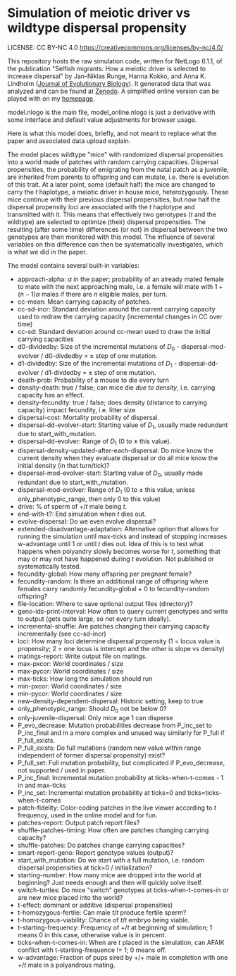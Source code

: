 # Simulation of meiotic driver vs wildtype dispersal propensity

LICENSE: CC BY-NC 4.0 https://creativecommons.org/licenses/by-nc/4.0/

This repository hosts the raw simulation code, written for NetLogo 6.1.1, of the publication "Selfish migrants: How a meiotic driver is selected to increase dispersal" by Jan-Niklas Runge, Hanna Kokko, and Anna K. Lindholm ([Journal of Evolutionary Biology](https://doi.org/10.1111/jeb.13989)). It generated data that was analyzed and can be found at [Zenodo](https://zenodo.org/record/4486286). A simplified online version can be played with on my [homepage](https://janniklasrunge.de/model.html).

model.nlogo is the main file, model_online.nlogo is just a derivative with some interface and default value adjustments for browser usage.

Here is what this model does, briefly, and not meant to replace what the paper and associated data upload explain.

The model places wildtype "mice" with randomized dispersal propensities into a world made of patches with random carrying capacities. Dispersal propensities, the probability of emigrating from the natal patch as a juvenile, are inherited from parents to offspring and can mutate, i.e. there is evolution of this trait. At a later point, some (default half) the mice are changed to carry the *t* haplotype, a meiotic driver in house mice, heterozygously. These mice continue with their previous dispersal propensities, but now half the dispersal propensity loci are associated with the *t* haplotype and transmitted with it. This means that effectively two genotypes (*t* and the wildtype) are selected to optimize (their) dispersal propensities. The resulting (after some time) differences (or not) in dispersal between the two genotypes are then monitored with this model. The influence of several variables on this difference can then be systematically investigates, which is what we did in the paper.

The model contains several built-in variables:

* approach-alpha: $\alpha$ in the paper; probability of an already mated female to mate with the next approaching male, i.e. a female will mate with $1+(n-1)\alpha$ males if there are $n$ eligible males, per turn.
* cc-mean: Mean carrying capacity of patches.
* cc-sd-incr: Standard deviation around the current carrying capacity used to redraw the carrying capacity (incremental changes in CC over time)
* cc-sd: Standard deviation around cc-mean used to draw the initial carrying capacities
* d0-dividedby: Size of the incremental mutations of $D_0$ - dispersal-mod-evolver / d0-divdedby = $\pm$ step of one mutation.
* d1-dividedby: Size of the incremental mutations of $D_1$ - dispersal-dd-evolver / d1-divdedby = $\pm$ step of one mutation.
* death-prob: Probability of a mouse to die every turn
* density-death: true / false; can mice die *due to density*, i.e. carrying capacity has an effect.
* density-fecundity: true / false; does density (distance to carrying capacity) impact fecundity, i.e. litter size
* dispersal-cost: Mortality probability of dispersal.
* dispersal-dd-evolver-start: Starting value of $D_1$, usually made redundant due to start_with_mutation.
* dispersal-dd-evolver: Range of $D_1$ (0 to $\pm$ this value).
* dispersal-density-updated-after-each-dispersal: Do mice know the current density when they evaluate dispersal or do all mice know the initial density (in that turn/tick)?
* dispersal-mod-evolver-start: Starting value of $D_0$, usually made redundant due to start_with_mutation.
* dispersal-mod-evolver: Range of $D_1$ (0 to $\pm$ this value, unless only_phenotypic_range, then only 0 to this value)
* drive: % of sperm of +/*t* male being *t*.
* end-with-t?: End simulation when *t* dies out.
* evolve-dispersal: Do we even evolve dispersal?
* extended-disadvantage-adaptation: Alternative option that allows for running the simulation until max-ticks and instead of stopping increases w-advantage until 1 or until *t* dies out. Idea of this is to test what happens when polyandry slowly becomes worse for *t*, something that may or may not have happened during *t* evolution. Not published or systematically tested.
* fecundity-global: How many offspring per pregnant female?
* fecundity-random: Is there an additional range of offspring where females carry randomly fecundity-global + 0 to fecundity-random offspring?
* file-location: Where to save optional output files (directory)?
* geno-ids-print-interval: How often to query current genotypes and write to output (gets quite large, so not every turn ideally).
* incremental-shuffle: Are patches changing their carrying capacity incrementally (see cc-sd-incr)
* loci: How many loci determine dispersal propensity (1 = locus value is propensity; 2 = one locus is intercept and the other is slope vs density)
* matings-report: Write output file on matings.
* max-pxcor: World coordinates / size
* max-pycor: World coordinates / size
* max-ticks: How long the simulation should run
* min-pxcor: World coordinates / size
* min-pycor: World coordinates / size
* new-density-dependent-dispersal: Historic setting, keep to true
* only_phenotypic_range: Should $D_0$ not be below 0?
* only-juvenile-dispersal: Only mice age 1 can disperse
* P_evo_decrease: Mutation probabilities decrease from P_inc_set to P_inc_final and in a more complex and unused way similarly for P_full if P_full_exists.
* P_full_exists: Do full mutations (random new value within range independent of former dispersal propensity) exist?
* P_full_set: Full mutation probability, but complicated if P_evo_decrease, not supported / used in paper.
* P_inc_final: Incremental mutation probability at ticks-when-t-comes - 1 in and max-ticks
* P_inc_set: Incremental mutation probability at ticks=0 and ticks=ticks-when-t-comes
* patch-fidelity: Color-coding patches in the live viewer according to *t* frequency, used in the online model and for fun.
* patches-report: Output patch report files?
* shuffle-patches-timing: How often are patches changing carrying capacity?
* shuffle-patches: Do patches change carrying capacities?
* smart-report-geno: Report genotype values (output)?
* start_with_mutation: Do we start with a full mutation, i.e. random dispersal propensities at tick=0 / initialization?
* starting-number: How many mice are dropped into the world at beginning? Just needs enough and then will quickly solve itself.
* switch-turtles: Do mice "switch" genotypes at ticks-when-t-comes-in or are new mice placed into the world?
* t-effect: dominant or additive (dispersal propensities)
* t-homozygous-fertile: Can male *t*/*t* produce fertile sperm?
* t-homozygous-viability: Chance of *t*/*t* embryo being viable.
* t-starting-frequency: Frequency of +/*t* at beginning of simulation; 1 means 0 in this case, otherwise value is in percent.
* ticks-when-t-comes-in: When are *t* placed in the simulation, can AFAIK conflict with t-starting-frequence != 1; 0 means off.
* w-advantage: Fraction of pups sired by +/+ male in completion with one +/*t* male in a polyandrous mating.
